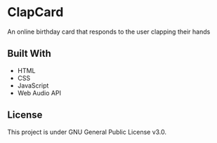 # ClapCard

An online birthday card that responds to the user clapping their hands

## Built With

* HTML
* CSS
* JavaScript
* Web Audio API

## License

This project is under GNU General Public License v3.0.

